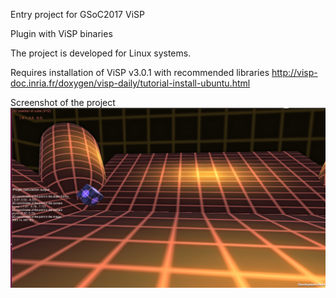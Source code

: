 Entry project for GSoC2017 ViSP

Plugin with ViSP binaries

The project is developed for Linux systems.

Requires installation of ViSP v3.0.1 with recommended libraries
http://visp-doc.inria.fr/doxygen/visp-daily/tutorial-install-ubuntu.html 

Screenshot of the project
![](https://github.com/Lrakulka/ViSP_getting_started_Unity_Plugin2/blob/master/info/screenshot.png)

